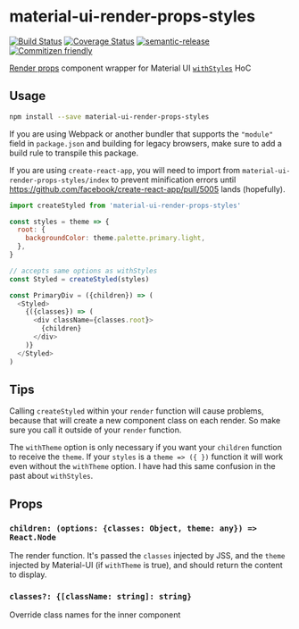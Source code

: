 # material-ui-render-props-styles

[![Build Status](https://travis-ci.org/jcoreio/material-ui-render-props-styles.svg?branch=master)](https://travis-ci.org/jcoreio/material-ui-render-props-styles)
[![Coverage Status](https://codecov.io/gh/jcoreio/material-ui-render-props-styles/branch/master/graph/badge.svg)](https://codecov.io/gh/jcoreio/material-ui-render-props-styles)
[![semantic-release](https://img.shields.io/badge/%20%20%F0%9F%93%A6%F0%9F%9A%80-semantic--release-e10079.svg)](https://github.com/semantic-release/semantic-release)
[![Commitizen friendly](https://img.shields.io/badge/commitizen-friendly-brightgreen.svg)](http://commitizen.github.io/cz-cli/)

[Render props](https://reactjs.org/docs/render-props.html) component wrapper for Material UI [`withStyles`](https://material-ui-next.com/customization/css-in-js/#withstyles-styles-options-higher-order-component) HoC

## Usage

```sh
npm install --save material-ui-render-props-styles
```

If you are using Webpack or another bundler that supports the `"module"` field
in `package.json` and building for legacy browsers, make sure to add a build
rule to transpile this package.

If you are using `create-react-app`, you will need to import from `material-ui-render-props-styles/index`
to prevent minification errors until https://github.com/facebook/create-react-app/pull/5005 lands (hopefully).

```js
import createStyled from 'material-ui-render-props-styles'

const styles = theme => {
  root: {
    backgroundColor: theme.palette.primary.light,
  },
}

// accepts same options as withStyles
const Styled = createStyled(styles)

const PrimaryDiv = ({children}) => (
  <Styled>
    {({classes}) => (
      <div className={classes.root}>
        {children}
      </div>
    )}
  </Styled>
)
```

## Tips

Calling `createStyled` within your `render` function will cause problems, because that will
create a new component class on each render.  So make sure you call it outside of your `render` function.

The `withTheme` option is only necessary if you want your `children` function to receive the `theme`.
If your `styles` is a `theme => ({ })` function it will work even without the `withTheme` option.
I have had this same confusion in the past about `withStyles`.

## Props

### `children: (options: {classes: Object, theme: any}) => React.Node`

The render function.  It's passed the `classes` injected by JSS, and
the `theme` injected by Material-UI (if `withTheme` is true), and should
return the content to display.

### `classes?: {[className: string]: string}`

Override class names for the inner component
